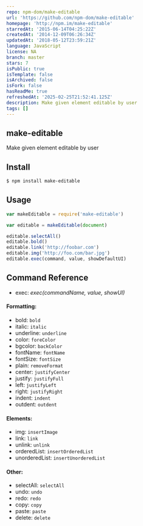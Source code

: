```yaml
---
repo: npm-dom/make-editable
url: 'https://github.com/npm-dom/make-editable'
homepage: 'http://npm.im/make-editable'
starredAt: '2015-06-14T04:25:22Z'
createdAt: '2014-12-09T06:26:34Z'
updatedAt: '2018-05-12T23:59:21Z'
language: JavaScript
license: NA
branch: master
stars: 7
isPublic: true
isTemplate: false
isArchived: false
isFork: false
hasReadMe: true
refreshedAt: '2025-02-25T21:52:41.125Z'
description: Make given element editable by user
tags: []
---
```


## make-editable

Make given element editable by user

## Install

```bash
$ npm install make-editable
```

## Usage

```js
var makeEditable = require('make-editable')

var editable = makeEditable(document)

editable.selectAll()
editable.bold()
editable.link('http://foobar.com')
editable.img('http://foo.com/bar.jpg')
editable.exec(command, value, showDefaultUI)
```

## Command Reference

* exec: *exec(commandName, value, showUI)*

#### Formatting:

* bold: `bold`
* italic: `italic`
* underline: `underline`
* color: `foreColor`
* bgcolor: `backColor`
* fontName: `fontName`
* fontSize: `fontSize`
* plain: `removeFormat`
* center: `justifyCenter`
* justify: `justifyFull`
* left: `justifyLeft`
* right: `justifyRight`
* indent: `indent`
* outdent: `outdent`

#### Elements:

* img: `insertImage`
* link: `link`
* unlink: `unlink`
* orderedList: `insertOrderedList`
* unorderedList: `insertUnorderedList`

#### Other:

* selectAll: `selectAll`
* undo: `undo`
* redo: `redo`
* copy: `copy`
* paste: `paste`
* delete: `delete`
